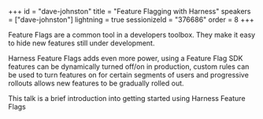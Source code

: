 +++
id = "dave-johnston"
title = "Feature Flagging with Harness"
speakers = ["dave-johnston"]
lightning = true
sessionizeId = "376686"
order = 8
+++

Feature Flags are a common tool in a developers toolbox.  They make it easy to hide new features still under development.    

Harness Feature Flags adds even more power, using a Feature Flag SDK features can be dynamically turned off/on in production, custom rules can be used to turn features on for certain segments of users and progressive rollouts allows new features to be gradually rolled out.

This talk is a brief introduction into getting started using Harness Feature Flags